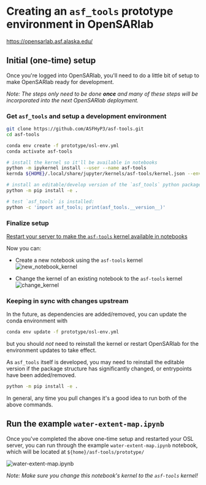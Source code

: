 # Creating an `asf_tools` prototype environment in OpenSARlab

<https://opensarlab.asf.alaska.edu/>

## Initial (one-time) setup

Once you're logged into OpenSARlab, you'll need to do a little bit of setup to make
OpenSARlab ready for development.

*Note: The steps only need to be done **once** and many of these steps will be
incorporated into the next OpenSARlab deployment.*


### Get `asf_tools` and setup a development environment

```bash
git clone https://github.com/ASFHyP3/asf-tools.git
cd asf-tools

conda env create -f prototype/osl-env.yml
conda activate asf-tools

# install the kernel so it'll be available in notebooks
python -m ipykernel install --user --name asf-tools
kernda ${HOME}/.local/share/jupyter/kernels/asf-tools/kernel.json --env-dir ${CONDA_PREFIX} -o

# install an editable/develop version of the `asf_tools` python package
python -m pip install -e .

# test `asf_tools` is installed:
python -c 'import asf_tools; print(asf_tools.__version__)'
```

### Finalize setup

[Restart your server to make the `asf-tools` kernel available in notebooks](https://github.com/asfadmin/asf-jupyter-docs/blob/master/user_docs/guides/restarting_server_and_kernel.md)

Now you can:
* Create a new notebook using the `asf-tools` kernel
  ![new_notebook_kernel](https://user-images.githubusercontent.com/7882693/116321835-538aaf80-a767-11eb-8d09-26b06ca96202.png)

* Change the kernel of an existing notebook to the `asf-tools` kernel
  ![change_kernel](https://user-images.githubusercontent.com/7882693/116321985-9c426880-a767-11eb-91f1-a36d2b39a678.png)

### Keeping in sync with changes upstream

In the future, as dependencies are added/removed, you can update the conda environment with
```bash
conda env update -f prototype/osl-env.yml
```
but you should *not* need to reinstall the kernel or restart OpenSARlab for the
environment updates to take effect.

As `asf_tools` itself is developed, you may need to reinstall the editable version
if the package structure has significantly changed, or entrypoints have been added/removed.
```bash
python -m pip install -e .
```

In general, any time you pull changes it's a good idea to run both of the above commands.

## Run the example `water-extent-map.ipynb`

Once you've completed the above one-time setup and restarted your OSL server, you
can run through the example `water-extent-map.ipynb` notebook, which will be located
at `${home}/asf-tools/prototype/`

![water-extent-map.ipynb](https://user-images.githubusercontent.com/7882693/116322104-d3b11500-a767-11eb-81cd-f7083ca0f42c.png)

*Note: Make sure you change this notebook's kernel to the `asf-tools` kernel!*
